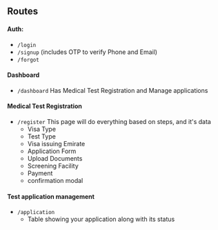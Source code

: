 ## Routes

#### Auth:
- `/login`
- `/signup` (includes OTP to verify Phone and Email)
- `/forgot`

#### Dashboard
- `/dashboard` Has Medical Test Registration and Manage applications

#### Medical Test Registration
- `/register` This page will do everything based on steps, and it's data
    - Visa Type
    - Test Type
    - Visa issuing Emirate
    - Application Form
    - Upload Documents
    - Screening Facility
    - Payment
    - confirmation modal

#### Test application management
- `/application`
    - Table showing your application along with its status